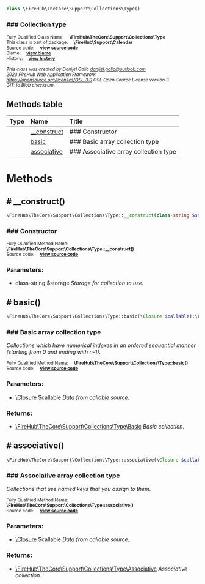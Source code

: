 
```php
class \FireHub\TheCore\Support\Collections\Type()
```

### ### Collection type
<sub>Fully Qualified Class Name:  **\FireHub\TheCore\Support\Collections\Type**</sub><br>
<sub>This class is part of package:  **\FireHub\Support\Calendar**</sub><br>
<sub>Source code:  **[view source code](https://github.com/The-FireHub-Project/TheCore/blob/v1.0/src/support/collections/firehub.Type.php#L26)**</sub><br>
<sub>Blame:  **[view blame](https://github.com/The-FireHub-Project/TheCore/blame/v1.0/src/support/collections/firehub.Type.php)**</sub><br>
<sub>History:  **[view history](https://github.com/The-FireHub-Project/TheCore/commits/v1.0/src/support/collections/firehub.Type.php)**</sub><br>

<sub>_This class was created by Danijel Galić <danijel.galic@outlook.com>_</sub><br>
<sub>_2023 FireHub Web Application Framework_</sub><br>
<sub>_<https://opensource.org/licenses/OSL-3.0> OSL Open Source License version 3_</sub><br>
<sub>_GIT: $Id$ Blob checksum._</sub><br>



## Methods table

| Type  | Name  | Title |
| :---  | :---  | :---  |
||<a href="#__construct()">__construct</a>|### Constructor|
||<a href="#basic()">basic</a>|### Basic array collection type|
||<a href="#associative()">associative</a>|### Associative array collection type|


# Methods


<h2><a name="__construct()"># __construct()</a></h2>

```php
\FireHub\TheCore\Support\Collections\Type::__construct(class-string $storage)
```

### ### Constructor
<sub>Fully Qualified Method Name:  **\FireHub\TheCore\Support\Collections\Type::__construct()**</sub><br>
<sub>Source code:  **[view source code](https://github.com/The-FireHub-Project/TheCore/blob/v1.0/src/support/collections/firehub.Type.php#L36)**</sub><br>


### Parameters:

* class-string $storage _Storage for collection to use._

<h2><a name="basic()"># basic()</a></h2>

```php
\FireHub\TheCore\Support\Collections\Type::basic(\Closure $callable):\FireHub\TheCore\Support\Collections\Type\Basic
```

### ### Basic array collection type

_Collections which have numerical indexes in an ordered sequential manner (starting from 0 and ending with n-1)._

<sub>Fully Qualified Method Name:  **\FireHub\TheCore\Support\Collections\Type::basic()**</sub><br>
<sub>Source code:  **[view source code](https://github.com/The-FireHub-Project/TheCore/blob/v1.0/src/support/collections/firehub.Type.php#L54)**</sub><br>


### Parameters:

* [\Closure](./Closure) $callable _Data from callable source._

### Returns:

* [\FireHub\TheCore\Support\Collections\Type\Basic](./Basic) _Basic collection._

<h2><a name="associative()"># associative()</a></h2>

```php
\FireHub\TheCore\Support\Collections\Type::associative(\Closure $callable):\FireHub\TheCore\Support\Collections\Type\Associative
```

### ### Associative array collection type

_Collections that use named keys that you assign to them._

<sub>Fully Qualified Method Name:  **\FireHub\TheCore\Support\Collections\Type::associative()**</sub><br>
<sub>Source code:  **[view source code](https://github.com/The-FireHub-Project/TheCore/blob/v1.0/src/support/collections/firehub.Type.php#L74)**</sub><br>


### Parameters:

* [\Closure](./Closure) $callable _Data from callable source._

### Returns:

* [\FireHub\TheCore\Support\Collections\Type\Associative](./Associative) _Associative collection._


